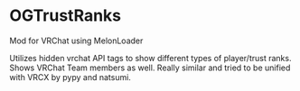 # OGTrustRanks
Mod for VRChat using MelonLoader

Utilizes hidden vrchat API tags to show different types of player/trust ranks. Shows VRChat Team members as well. Really similar and tried to be unified with VRCX by pypy and natsumi.
